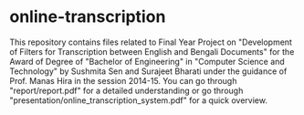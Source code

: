 # online-transcription

This repository contains files related to Final Year Project on "Development of Filters for Transcription between English and Bengali Documents" for the Award  of  Degree of "Bachelor of Engineering" in "Computer Science and Technology" by Sushmita Sen and Surajeet Bharati under the guidance of Prof. Manas Hira in the session 2014-15. You can go through "report/report.pdf" for a detailed understanding or go through "presentation/online_transcription_system.pdf" for a quick overview.
